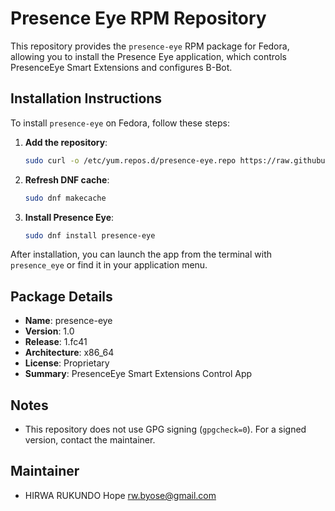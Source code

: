 # Presence Eye RPM Repository

This repository provides the `presence-eye` RPM package for Fedora, allowing you to install the Presence Eye application, which controls PresenceEye Smart Extensions and configures B-Bot.

## Installation Instructions

To install `presence-eye` on Fedora, follow these steps:

1. **Add the repository**:
   ```bash
   sudo curl -o /etc/yum.repos.d/presence-eye.repo https://raw.githubusercontent.com/FutureMarkRwanda/presence-eye-rpm-repo/main/presence-eye.repo
   ```

2. **Refresh DNF cache**:
   ```bash
   sudo dnf makecache
   ```

3. **Install Presence Eye**:
   ```bash
   sudo dnf install presence-eye
   ```

After installation, you can launch the app from the terminal with `presence_eye` or find it in your application menu.

## Package Details
- **Name**: presence-eye
- **Version**: 1.0
- **Release**: 1.fc41
- **Architecture**: x86_64
- **License**: Proprietary
- **Summary**: PresenceEye Smart Extensions Control App

## Notes
- This repository does not use GPG signing (`gpgcheck=0`). For a signed version, contact the maintainer.

## Maintainer
- HIRWA RUKUNDO Hope <rw.byose@gmail.com>
